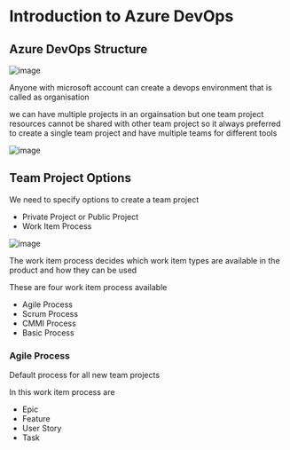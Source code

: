 # Introduction to Azure DevOps
## Azure DevOps Structure
![image](https://user-images.githubusercontent.com/130353146/235134963-6cea2618-6fcc-477e-95b7-d21d4d40e2b3.png)

Anyone with microsoft account can create a devops environment that is called as organisation

we can have multiple projects in an orgainsation but one team project resources cannot be shared with other team project so it always preferred to create a single team project and have multiple teams for different tools 

![image](https://user-images.githubusercontent.com/130353146/235135162-9c6b8295-1b97-4e7e-b10b-acd22e6936f2.png)

## Team Project Options
We need to specify options to create a team project 
- Private Project or Public Project 
- Work Item Process

![image](https://user-images.githubusercontent.com/130353146/235136195-422d1297-7cdb-4cfe-9ad5-20acc347f2a3.png)

The work item process decides which work item types are available in the product and how they can be used

These are four work item process available
- Agile Process 
- Scrum Process 
- CMMI Process 
- Basic Process

### Agile Process 
Default process for all new team projects

In this work item process are 
- Epic
- Feature 
- User Story 
- Task
